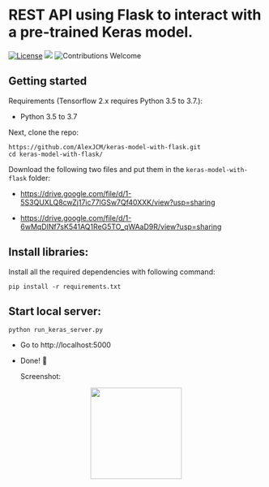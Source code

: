 # REST API using Flask to interact with a pre-trained Keras model.

[![License](https://img.shields.io/github/license/mashape/apistatus.svg?maxAge=2592000)](https://github.com/AlexJCM/keras-model-with-flask/blob/master/LICENSE)
[![](https://img.shields.io/badge/python-3.5%2B-green.svg)]()
![Contributions Welcome](https://img.shields.io/badge/contributions-welcome-brightgreen.svg?style=flat)

## Getting started

Requirements (Tensorflow 2.x requires Python 3.5 to 3.7.):

- Python 3.5 to 3.7

Next, clone the repo:

```shell
https://github.com/AlexJCM/keras-model-with-flask.git
cd keras-model-with-flask/
```

Download the following two files and put them in the `keras-model-with-flask` folder:

- https://drive.google.com/file/d/1-5S3QUXLQ8cwZj17ic77lGSw7Qf40XXK/view?usp=sharing

- https://drive.google.com/file/d/1-6wMqDINf7sK541AQ1ReG5TO_qWAaD9R/view?usp=sharing

## Install libraries:

Install all the required dependencies with following command:

```shell
pip install -r requirements.txt
```

## Start local server:

```shell
python run_keras_server.py
```

- Go to http://localhost:5000
- Done! :tada:

  Screenshot:

<p align="center">
  <img src="https://i.postimg.cc/xT49NGCg/screenshot-client-side-keras.png" height="180px" alt="">
</p>
